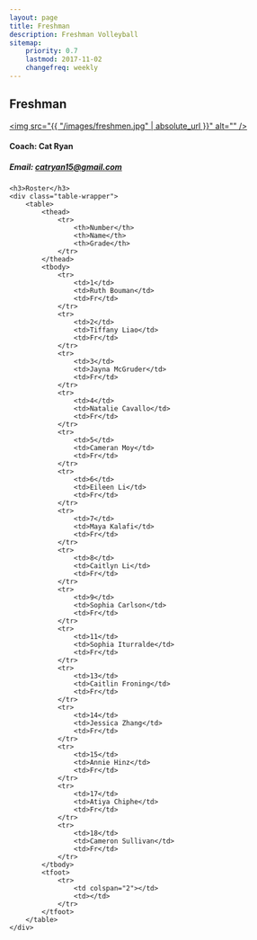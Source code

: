 ```yaml
---
layout: page
title: Freshman
description: Freshman Volleyball
sitemap:
    priority: 0.7
    lastmod: 2017-11-02
    changefreq: weekly
---
```

## Freshman

<a href="#" class="image main"><img src="{{ "/images/freshmen.jpg" | absolute_url }}" alt="" /></a> 

#### Coach: Cat Ryan
##### Email: [catryan15@gmail.com](mailto:catryan15@gmail.com)



<div class="table-wrapper">

	<h3>Roster</h3>
	<div class="table-wrapper">
		<table>
			<thead>
				<tr>
					<th>Number</th>
					<th>Name</th>
					<th>Grade</th>
				</tr>
			</thead>
			<tbody>
				<tr>
					<td>1</td>
					<td>Ruth Bouman</td>
					<td>Fr</td>
				</tr>
				<tr>
					<td>2</td>
					<td>Tiffany Liao</td>
					<td>Fr</td>
				</tr>
				<tr>
					<td>3</td>
					<td>Jayna McGruder</td>
					<td>Fr</td>
				</tr>
				<tr>
					<td>4</td>
					<td>Natalie Cavallo</td>
					<td>Fr</td>
				</tr>
				<tr>
					<td>5</td>
					<td>Cameran Moy</td>
					<td>Fr</td>
				</tr>
				<tr>
					<td>6</td>
					<td>Eileen Li</td>
					<td>Fr</td>
				</tr>
				<tr>
					<td>7</td>
					<td>Maya Kalafi</td>
					<td>Fr</td>
				</tr>
				<tr>
					<td>8</td>
					<td>Caitlyn Li</td>
					<td>Fr</td>
				</tr>
				<tr>
					<td>9</td>
					<td>Sophia Carlson</td>
					<td>Fr</td>
				</tr>
				<tr>
					<td>11</td>
					<td>Sophia Iturralde</td>
					<td>Fr</td>
				</tr>
				<tr>
					<td>13</td>
					<td>Caitlin Froning</td>
					<td>Fr</td>
				</tr>
				<tr>
					<td>14</td>
					<td>Jessica Zhang</td>
					<td>Fr</td>
				</tr>
				<tr>
					<td>15</td>
					<td>Annie Hinz</td>
					<td>Fr</td>
				</tr>
				<tr>
					<td>17</td>
					<td>Atiya Chiphe</td>
					<td>Fr</td>
				</tr>
				<tr>
					<td>18</td>
					<td>Cameron Sullivan</td>
					<td>Fr</td>
				</tr>
			</tbody>
			<tfoot>
				<tr>
					<td colspan="2"></td>
					<td></td>
				</tr>
			</tfoot>
		</table>
	</div>
